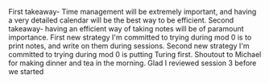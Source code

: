 First takeaway- Time management will be extremely important, and having a very detailed calendar will be the best way to be efficient.
Second takeaway- having an efficient way of taking notes will be of paramount importance.
First new strategy I'm committed to trying during mod 0 is to print notes, and write on them during sessions.
Second new strategy I'm committed to trying during mod 0 is putting Turing first.
Shoutout to Michael for making dinner and tea in the morning.
Glad I reviewed session 3 before we started
